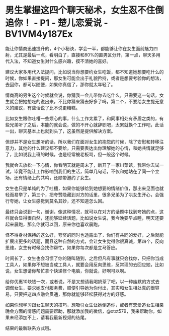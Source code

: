 # 男生掌握这四个聊天秘术，女生忍不住倒追你！ - P1 - 楚儿恋爱说 - BV1VM4y187Ex

能让你情商迅速提升的，4个小秘诀，学会一半，都能够让你在女生面前魅力四射，尤其是最后一点，看明白了，直接和80%的直男区分开，第一点，聊天多用代入法，不知道女生对什么感兴趣，摸不清她的喜好。

建议大家多用代入法提问，比如说当你想要约女生吃饭，都不知道她想要吃什么的时候，你如果直接提问，那女生可能会出于礼貌矜持，或者是想要考验你的想法，去回你，都可以随便，如果你真信了，那你就太年轻了。

情商高的男生这个时候就会说，你猜我一会儿带你去吃什么，只需要这一句话，女生就会把她想吃的说出来，不比你猜来猜去好多了吗，第二个，不要给女生提无意义的建议，有些话说了比不说更糟糕。

比如女生跟你吐槽一些烦心的事，什么工作太累了，和同事相处有矛盾之类的，有些兄弟听了之后，本能的就会说，做的不开心就辞职吧，太累就换个工作吧，此话一出，聊天基本上也就到头了，这虽然是提供解决方案。

但却并不是女生想听的话，所以我们在面对女生的抱怨的时候，除了安慰和转移注意力，其他的什么建议都不要给，只需要表达出你理解她的心情，和她共情就足够了，比如说我上班的时候，也是经常被老板骂，但一般这个时候。

我就会去放松一下心情，你看明天就是周末了，新开了一家川菜馆，我带你去试一试，毕竟不能让工作影响到我们的生活，简单几句话，不仅和她站在了同一个立场，还有情绪上的共鸣，还顺带邀约了女生。

女生也只是单纯的为了吐槽，如果你能够给到她想要的情绪价值，那出来见面也就轻而易举了，第三个，把夸赞隐藏到对方的话里，很多兄弟为了哄女生开心，会强行夸她，让女生感觉到莫名其妙，还不知道怎么回。

最终只会说到一句，谢谢，像这种情况，就可以在对方的话题中找到夸她的点，这样就会显得很自然，还能够延续话题，比如说女生说，我今晚要早点睡，明天还要起来晨跑，那么你就可以回，原来你也喜欢晨跑。

怪不得身材保持的这么好，夸奖的同时也透露出了，你们有共同的爱好，之后就能扩展出更多的话题，而且这种自然的方式，会让女生觉得你很真诚，第四个，反向思维，女生有时候会找你帮忙，如果你每次都是立马答应。

时间长了，女生也会习惯了你的随叫随到，之后但凡有事就只会找你，只把你当成工具人，如果你不想被当成工具人，就要会用反向思维，反常理的去回应她，比如说，女生想请你帮忙拿个快递修个电脑，你就说，好啊可以啊。

给你优惠10块钱一次，或者说，不是又想请我喝奶茶了吧，以一种幽默的方式去调侃女生，要求她支付服务费，顺便引导她为你付出，其实和女生相处真的很容易，只要把这四点融会贯通，那你就能够轻松获得对方的好感。

如果你想学习跟女生聊天的技巧，想吸引女生让她倒追你，或者有恋爱追女生相亲晚会方面的情感问题需要帮助，那就添加我的微信，@xtxt579，我来帮助你，如果未经添加不上，请看我最新视频的结尾。

结果的最新联系方式哦。